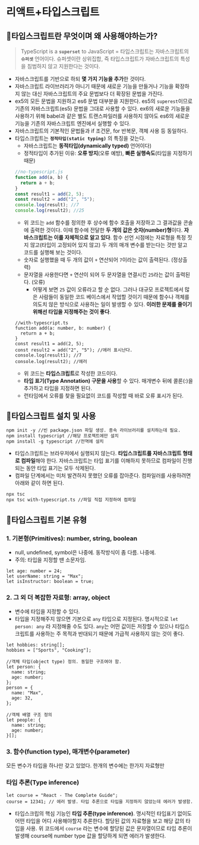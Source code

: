 # 리액트+타입스크립트

## 🧐타입스크립트란 무엇이며 왜 사용해야하는가?

> TypeScript is a **`superset`** to JavaScript = 타입스크립트는 자바스크립트의 **`슈퍼셋`** 언어이다. 슈퍼셋이란 상위집합, 즉 타입스크립트가 자바스크립트의 특성을 침범하지 않고 지원한다는 것이다.

- 자바스크립트를 기반으로 하되 **몇 가지 기능을 추가**한 것이다.
- 자바스크립트 라이브러리가 아니기 때문에 새로운 기능을 만들거나 기능을 확장하지 않는 대신 자바스크립트의 주요 문법보다 더 확장된 문법을 가진다.
- ex5의 모든 문법을 지원하고 es6 문법 대부분을 지원한다. es5의 `superest`이므로 기존의 자바스크립트(es5) 문법을 그대로 사용할 수 있다. ex6의 새로운 기능들을 사용하기 위해 babel과 같은 별도 트랜스파일러를 사용하지 않아도 es6의 새로운 기능을 기존의 자바스크립트 엔진에서 실행할 수 있다.
- 자바스크립트의 기본적인 문법들과 if 조건문, for 반복문, 객체 사용 등 동일하다.
- 타입스크립트는 **`정적타입(static typing)`** 의 특징을 갖는다.
  - 자바스크립트는 **동적타입(dynamically typed)** 언어이다)
  - 정적타입이 추가된 이유: **오류 방지**(오류 예방), **빠른 실행속도**(타입을 지정하기 때문)
  ```jsx
  //no-typescript.js
  function add(a, b) {
    return a + b;
  }
  const result1 = add(2, 5);
  const result2 = add("2", "5");
  console.log(result); //7
  console.log(result2); //25
  ```
  - 위 코드는 `add` 함수를 정의한 후 상수에 함수 호출을 저장하고 그 결과값을 콘솔에 출력한 것이다. 이때 함수에 전달한 **두 개의 값은 숫자(number)형**이다. **자바스크립트는 이를 자체적으로 알고 있다**. 함수 선언 시점에는 자료형을 특정 짓지 않고(타입이 고정되어 있지 않고) 두 개의 매개 변수를 받는다는 것만 알고 코드를 실행해 보는 것이다.
  - 숫자로 실행했을 때 두 개의 값이 `+` 연산되어 `7`이라는 값이 출력된다. (정상출력)
  - 문자열을 사용한다면 `+` 연산이 되어 두 문자열을 연결시킨 `25`라는 값이 출력된다. (오류)
    - 어떻게 보면 `25` 값이 오류라고 할 순 없다. 그러나 대규모 프로젝트에서 많은 사람들이 동일한 코드 베이스에서 작업할 것이기 때문에 함수나 객체를 의도치 않은 방식으로 사용하는 일이 발생할 수 있다. **이러한 문제를 줄이기 위해선 타입을 지정해주는 것이 좋다**.
  ```tsx
  //with-typescript.ts
  function add(a: number, b: number) {
    return a + b;
  }
  const result1 = add(2, 5);
  const result2 = add("2", "5"); //에러 표시난다.
  console.log(result1); //7
  console.log(result2); //에러
  ```
  - 위 코드는 **타입스크립트**로 작성한 코드이다.
  - **타입 표기(Type Annotation) 구문을 사용**할 수 있다. 매개변수 뒤에 콜론(:)을 추가하고 타입을 지정하면 된다.
  - 런타임에서 오류를 찾을 필요없이 코드를 작성할 때 바로 오류 표시가 된다.

## 🧐타입스크립트 설치 및 사용

```markdown
npm init -y //빈 package.json 파일 생성. 종속 라이브러리를 설치하는데 필요.
npm install typescript //해당 프로젝트에만 설치
npm install -g typescript //전역에 설치
```

- 타입스크립트는 브라우저에서 실행되지 않는다. **타입스크립트를 자바스크립트 형태로 컴파일**해야 한다. 자바스크립트는 타입 표기를 이해하지 못하므로 컴파일이 진행되는 동안 타입 표기는 모두 삭제된다.
- 컴파일 단계에서는 미처 발견하지 못했던 오류를 잡아준다. 컴파일러를 사용하려면 아래와 같이 하면 된다.

```markdown
npx tsc
npx tsc with-typescript.ts //파일 직접 지정하여 컴파일
```

## 🧐타입스크립트 기본 유형

### 1. 기본형(Primitives): number, string, boolean

- null, undefined, symbol은 나중에. 동작방식이 좀 다름. 나중에.
- 주의: 타입을 지정할 땐 소문자임.

```tsx
let age: number = 24;
let userName: string = "Max";
let isInstructor: boolean = true;
```

### 2. 그 외 더 복잡한 자료형: array, object

- 변수에 타입을 지정할 수 있다.
- 타입을 지정해주지 않으면 기본으로 `any` 타입으로 지정된다. 명시적으로 `let person: any` 라 지정해줄 수도 있다. `any`는 어떤 값이든 저장할 수 있으나 타입스크립트를 사용하는 주 목적과 반대되기 때문에 가급적 사용하지 않는 것이 좋다.

```tsx
let hobbies: string[];
hobbies = ["Sports", "Cooking"];

//객체 타입(object type) 정의. 동일한 구조여야 함.
let person: {
  name: string;
  age: number;
};
person = {
  name: "Max",
  age: 32,
};

//객체 배열 구조 정의
let people: {
  name: string;
  age: number;
}[];
```

### 3. 함수(function type), 매개변수(parameter)

모든 변수가 타입을 하나만 갖고 있었다. 한개의 변수에는 한가지 자료형만

### 타입 추론(Type inference)

```tsx
let course = "React - The Complete Guide";
course = 12341; // 에러 발생. 타입 추론으로 타입을 지정하지 않았는데 에러가 발생함.
```

- 타입스크립의 핵심 기능인 **타입 추론(type inference)**. 명시적인 타입표기 없이도 어떤 타입을 어디 사용해야할지 추론한다. 할당된 값의 자료형을 보고 해당 값의 타입을 사용. 위 코드에서 `course` 라는 변수에 할당된 값은 문자열이므로 타입 추론이 발생해 course에 number type 값을 할당하게 되면 에러가 발생한다.
